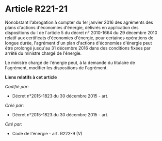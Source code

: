 # Article R221-21

Nonobstant l'abrogation à compter du 1er janvier 2016 des agréments des plans d'actions d'économies d'énergie, délivrés en
application des dispositions du I de l'article 5 du décret n° 2010-1664 du 29 décembre 2010 relatif aux certificats
d'économies d'énergie, pour certaines opérations de longue durée, l'agrément d'un plan d'actions d'économies d'énergie peut
être prolongé jusqu'au 31 décembre 2016 dans des conditions fixées par arrêté du ministre chargé de l'énergie.

Le ministre chargé de l'énergie peut, à la demande du titulaire de l'agrément, modifier les dispositions de l'agrément.

**Liens relatifs à cet article**

_Codifié par_:

  - Décret n°2015-1823 du 30 décembre 2015 - art.

_Créé par_:

  - Décret n°2015-1823 du 30 décembre 2015 - art.

_Cité par_:

  - Code de l'énergie - art. R222-9 (V)
